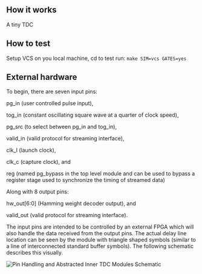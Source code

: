<!---

This file is used to generate your project datasheet. Please fill in the information below and delete any unused
sections.

You can also include images in this folder and reference them in the markdown. Each image must be less than
512 kb in size, and the combined size of all images must be less than 1 MB.
-->

## How it works

A tiny TDC

## How to test

Setup VCS on you local machine, cd to test run:
```make SIM=vcs GATES=yes```

## External hardware

To begin, there are seven input pins: 

pg_in (user controlled pulse input), 

tog_in (constant oscillating square wave at a quarter of clock speed),

pg_src (to select between pg_in and tog_in), 

valid_in (valid protocol for streaming interface), 

clk_l (launch clock), 

clk_c (capture clock), and

reg (named pg_bypass in the top level module and can be used to bypass a register stage used to synchronize the timing of streamed data)

Along with 8 output pins: 

hw_out[6:0] (Hamming weight decoder output), and

valid_out (valid protocol for streaming interface). 

The input pins are intended to be controlled by an external FPGA which will also handle the data received from the output pins. The actual delay line location can be seen by the module with triangle shaped symbols (similar to a line of interconnected standard buffer symbols).
The following schematic describes this visually.

![Pin Handling and Abstracted Inner TDC Modules Schematic](./tdc.png)
